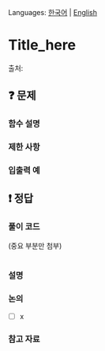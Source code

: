 Languages: [한국어](README.md) | [English](README.en.md)

# Title_here
출처: 

## :question: 문제
### 함수 설명

### 제한 사항

### 입출력 예

## :exclamation: 정답
### 풀이 코드
(중요 부분만 첨부)
``` java
```
### 설명

### 논의
- [ ] x

### 참고 자료
